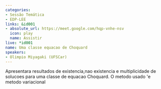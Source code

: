 ```yaml
---
categories:
- Sessão Temática
- EDP-LEE
links: &id001
- absolute_url: https://meet.google.com/hqp-vnhe-nsv
  icon: play
  name: Assistir
live: *id001
name: Uma classe equacao de Choquard
speakers:
- Olimpio Miyagaki (UFSCar)
---
```


Apresentara resultados de existencia,nao existencia e multiplicidade de solucoes para uma classe de equacao Choquard. O metodo usado 'e metodo variacional